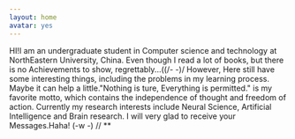 ```yaml
---
layout: home
avatar: yes
---
```


HI!I am an undergraduate student in Computer science and technology at NorthEastern University, China.
Even though I read a lot of books, but there is no Achievements to show, regrettably...((/- -)/ 
However, Here still have some interesting things, including the problems in my learning process.
Maybe it can help a little."Nothing is ture, Everything is permitted." is my favorite motto, 
which contains the independence of thought and freedom of action.
Currently my research interests include Neural Science, Artificial Intelligence and Brain research.
I will very glad to receive your Messages.Haha! (-w -) // **

[about]: http://chenhongbiao.github.com/cn/about/


